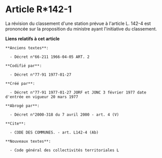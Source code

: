 # Article R*142-1

La révision du classement d'une station prévue à l'article L. 142-4 est prononcée sur la proposition du ministre ayant
l'initiative du classement.

**Liens relatifs à cet article**

	**Anciens textes**:

	  - Décret n°66-211 1966-04-05 ART. 2

	**Codifié par**:

	  - Décret n°77-91 1977-01-27

	**Créé par**:

	  - Décret n°77-91 1977-01-27 JORF et JONC 3 février 1977 date d'entrée en vigueur 20 mars 1977

	**Abrogé par**:

	  - Décret n°2000-318 du 7 avril 2000 - art. 4 (V)

	**Cite**:

	  - CODE DES COMMUNES. - art. L142-4 (Ab)

	**Nouveaux textes**:

	  - Code général des collectivités territoriales L
